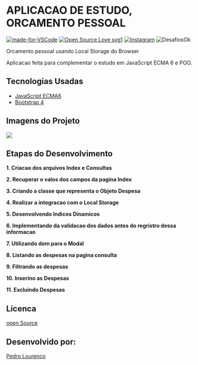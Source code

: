 # APLICACAO DE ESTUDO, ORCAMENTO PESSOAL

[![made-for-VSCode](https://img.shields.io/badge/Made%20for-VSCode-1f425f.svg)](https://code.visualstudio.com/)
[![Open Source Love svg1](https://badges.frapsoft.com/os/v1/open-source.svg?v=103)](https://opensource.org/)
[![Instagram](https://img.shields.io/badge/Instagram-%40devpedrolourenco-orange)](https://www.instagram.com/devpedrolourenco/)
![DesafiosOk](https://img.shields.io/badge/desafios-OK-blueviolet%22)
 
 Orcamento pessoal usando Local Storage do Browser

 Aplicacao feita para complementar o estudo em JavaScript ECMA 6 e POO.

## Tecnologias Usadas

- [JavaScript ECMA6](https://developer.mozilla.org/pt-BR/docs/Web/JavaScript/Guide)
- [Bootstrap 4](https://getbootstrap.com.br/docs/4.1/getting-started/introduction/)

## Imagens do Projeto

<img src="orcamento-pessoal-js/docs/img/tela-alerta-erro.png">

## Etapas do Desenvolvimento

**1. Criacao dos arquivos Index e Consultas** 

**2. Recuperar o valos dos campos da pagina Index**
 
**3. Criando a classe que representa o Objeto Despesa**

**4. Realizar a integracao com o Local Storage**

**5. Desenvolvendo Indices Dinamicos**

**6. Implementando da validacao dos dados antes do regristro dessa informacao**

**7. Utilizando dom para o Modal**

**8. Listando as despesas na pagina consulta**

**9. Filtrando as despesas**

**10. Inserino as Despesas**

**11. Excluindo Despesas**

## Licenca

[open Source](https://opensource.org/) 

## Desenvolvido por:

[Pedro Lourenco](https://github.com/devpedrolourenco)
